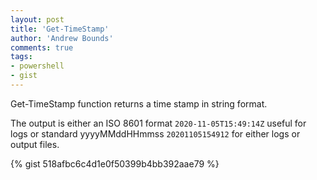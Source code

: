 ```yaml
---
layout: post
title: 'Get-TimeStamp' 
author: 'Andrew Bounds'
comments: true
tags:
- powershell
- gist
---
```


Get-TimeStamp function returns a time stamp in string format.

The output is either an ISO 8601 format `2020-11-05T15:49:14Z` useful for logs
or standard yyyyMMddHHmmss `20201105154912` for either logs or output files.

{% gist 518afbc6c4d1e0f50399b4bb392aae79 %}
